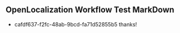 ## OpenLocalization Workflow Test MarkDown

* cafdf637-f2fc-48ab-9bcd-fa71d52855b5 
thanks!



<!--HONumber=Feb16_HO3-->

